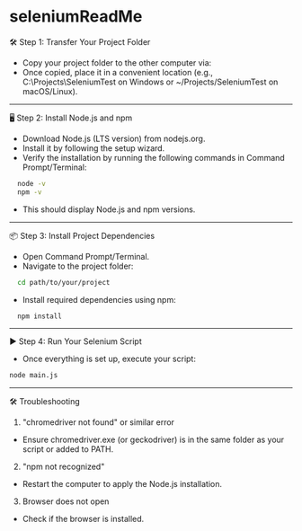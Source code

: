 # seleniumReadMe
🛠 Step 1: Transfer Your Project Folder
- Copy your project folder to the other computer via:
- Once copied, place it in a convenient location (e.g., C:\Projects\SeleniumTest on Windows or ~/Projects/SeleniumTest on macOS/Linux).
---
🖥 Step 2: Install Node.js and npm
- Download Node.js (LTS version) from nodejs.org.
- Install it by following the setup wizard.
- Verify the installation by running the following commands in Command Prompt/Terminal:
```bash
  node -v
  npm -v
```
- This should display Node.js and npm versions.
---
📦 Step 3: Install Project Dependencies
- Open Command Prompt/Terminal.
- Navigate to the project folder:
```bash
  cd path/to/your/project
```
- Install required dependencies using npm:
```bash
  npm install
```
---
▶️ Step 4: Run Your Selenium Script
- Once everything is set up, execute your script:
```bash
node main.js
```
--------
🛠 Troubleshooting
1. "chromedriver not found" or similar error
- Ensure chromedriver.exe (or geckodriver) is in the same folder as your script or added to PATH.
2. "npm not recognized"
- Restart the computer to apply the Node.js installation.
3. Browser does not open
- Check if the browser is installed.
